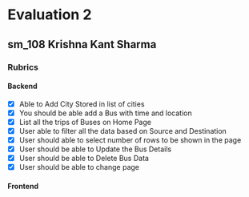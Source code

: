 # Evaluation 2

## sm_108 Krishna Kant Sharma

### Rubrics

#### Backend

- [x] Able to Add City Stored in list of cities
- [x] You should be able add a Bus with time and location
- [x] List all the trips of Buses on Home Page
- [x] User able to filter all the data based on Source and Destination
- [x] User should able to select number of rows to be shown in the page
- [x] User should be able to Update the Bus Details
- [x] User should be able to Delete Bus Data
- [x] User should be able to change page

#### Frontend
